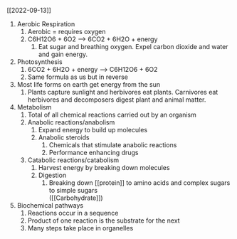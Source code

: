 [[2022-09-13]]

1. Aerobic Respiration
	1. Aerobic = requires oxygen
	2. C6H12O6 + 6O2 --> 6CO2 + 6H2O + energy
		1. Eat sugar and breathing oxygen. Expel carbon dioxide and water and gain energy.
2. Photosynthesis
	1. 6CO2 + 6H2O + energy --> C6H12O6 + 6O2
	2. Same formula as us but in reverse
3. Most life forms on earth get energy from the sun
	1. Plants capture sunlight and herbivores eat plants. Carnivores eat herbivores and decomposers digest plant and animal matter.
4. Metabolism
	1. Total of all chemical reactions carried out by an organism
	2. Anabolic reactions/anabolism
		1. Expand energy to build up molecules
		2. Anabolic steroids
			1. Chemicals that stimulate anabolic reactions
			2. Performance enhancing drugs
	3. Catabolic reactions/catabolism
		1. Harvest energy by breaking down molecules
		2. Digestion
			1. Breaking down [[protein]] to amino acids and complex sugars to simple sugars        
			([[Carbohydrate]])
5. Biochemical pathways
	1. Reactions occur in a sequence
	2. Product of one reaction is the substrate for the next
	3. Many steps take place in organelles